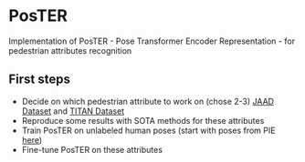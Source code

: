 # PosTER
Implementation of PosTER - Pose Transformer Encoder Representation - for pedestrian attributes recognition 

## First steps

+ Decide on which pedestrian attribute to work on (chose 2-3) [JAAD Dataset](https://github.com/ykotseruba/JAAD) and [TITAN Dataset](https://usa.honda-ri.com/titan)
+ Reproduce some results with SOTA methods for these attributes
+ Train PosTER on unlabeled human poses (start with poses from PIE [here](https://drive.google.com/file/d/195g6eDeAaLRt7nEN5EweB7-eWwbktkQ_/view))
+ Fine-tune PosTER on these attributes
